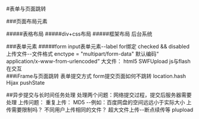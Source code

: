 #表单与页面跳转

###页面布局元素

#####表格布局
#####div+css布局
#####框架布局
后台系统

###表单元素
#####form
input表单元素--label for绑定
checked && disabled
上传文件--文件格式 enctype = "multipart/form-data"
默认编码“ application/x-www-from-urlencoded”
大文件：
html5
SWFUpload  js与flash 在交互  
###iFrame与页面跳转
表单提交方式
form提交页面如何不跳转
location.hash
Hijax
pushState

##异步提交与长时间任务处理
处理两个问题：网络提交过程，提交后服务器需要处理
上传问题：
重复上传： MD5  --例如：百度网盘的空间远远小于实际大小
上传需要限制吗？
不同用户上传相同的文件？
超大文件上传--断点续传等
plupload
